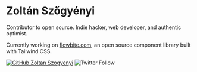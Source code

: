 # Zoltán Szőgyényi

Contributor to open source. Indie hacker, web developer, and authentic optimist.

Currently working on [flowbite.com](https://flowbite.com), an open source component library built with Tailwind CSS.

[![GitHub Zoltan Szogyenyi](https://img.shields.io/github/followers/heychazza?label=follow&style=social)](https://github.com/zoltanszogyenyi)
![Twitter Follow](https://img.shields.io/twitter/follow/zoltanszogyenyi?style=social)
